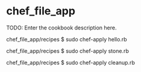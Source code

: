 # chef_file_app

TODO: Enter the cookbook description here.

chef_file_app/recipes $ sudo chef-apply hello.rb

chef_file_app/recipes $ sudo chef-apply stone.rb

chef_file_app/recipes $ sudo chef-apply cleanup.rb

